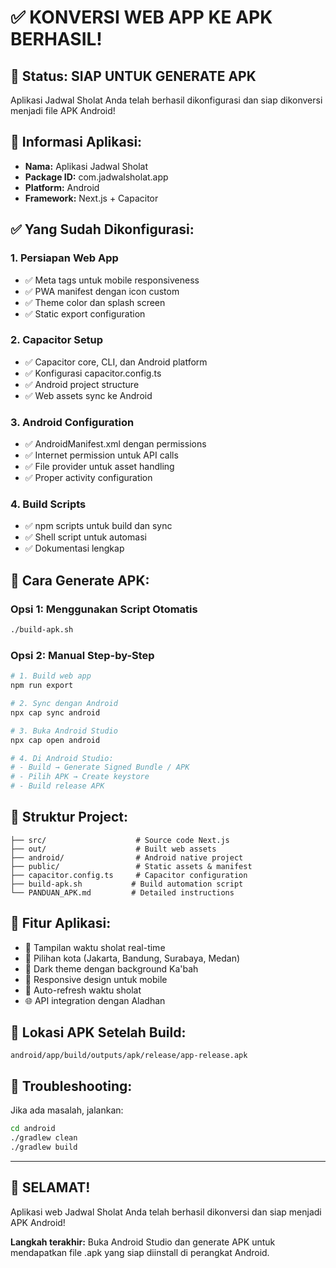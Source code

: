 # ✅ KONVERSI WEB APP KE APK BERHASIL!

## 🎉 Status: SIAP UNTUK GENERATE APK

Aplikasi Jadwal Sholat Anda telah berhasil dikonfigurasi dan siap dikonversi menjadi file APK Android!

## 📱 Informasi Aplikasi:
- **Nama:** Aplikasi Jadwal Sholat
- **Package ID:** com.jadwalsholat.app
- **Platform:** Android
- **Framework:** Next.js + Capacitor

## ✅ Yang Sudah Dikonfigurasi:

### 1. Persiapan Web App
- ✅ Meta tags untuk mobile responsiveness
- ✅ PWA manifest dengan icon custom
- ✅ Theme color dan splash screen
- ✅ Static export configuration

### 2. Capacitor Setup
- ✅ Capacitor core, CLI, dan Android platform
- ✅ Konfigurasi capacitor.config.ts
- ✅ Android project structure
- ✅ Web assets sync ke Android

### 3. Android Configuration
- ✅ AndroidManifest.xml dengan permissions
- ✅ Internet permission untuk API calls
- ✅ File provider untuk asset handling
- ✅ Proper activity configuration

### 4. Build Scripts
- ✅ npm scripts untuk build dan sync
- ✅ Shell script untuk automasi
- ✅ Dokumentasi lengkap

## 🚀 Cara Generate APK:

### Opsi 1: Menggunakan Script Otomatis
```bash
./build-apk.sh
```

### Opsi 2: Manual Step-by-Step
```bash
# 1. Build web app
npm run export

# 2. Sync dengan Android
npx cap sync android

# 3. Buka Android Studio
npx cap open android

# 4. Di Android Studio:
# - Build → Generate Signed Bundle / APK
# - Pilih APK → Create keystore
# - Build release APK
```

## 📂 Struktur Project:
```
├── src/                    # Source code Next.js
├── out/                    # Built web assets
├── android/                # Android native project
├── public/                 # Static assets & manifest
├── capacitor.config.ts     # Capacitor configuration
├── build-apk.sh           # Build automation script
└── PANDUAN_APK.md         # Detailed instructions
```

## 🎯 Fitur Aplikasi:
- 🕌 Tampilan waktu sholat real-time
- 📍 Pilihan kota (Jakarta, Bandung, Surabaya, Medan)
- 🌙 Dark theme dengan background Ka'bah
- 📱 Responsive design untuk mobile
- 🔄 Auto-refresh waktu sholat
- 🌐 API integration dengan Aladhan

## 📍 Lokasi APK Setelah Build:
```
android/app/build/outputs/apk/release/app-release.apk
```

## 🔧 Troubleshooting:
Jika ada masalah, jalankan:
```bash
cd android
./gradlew clean
./gradlew build
```

---

## 🎊 SELAMAT!
Aplikasi web Jadwal Sholat Anda telah berhasil dikonversi dan siap menjadi APK Android!

**Langkah terakhir:** Buka Android Studio dan generate APK untuk mendapatkan file .apk yang siap diinstall di perangkat Android.
